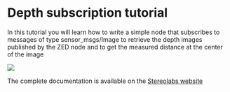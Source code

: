 # Depth subscription tutorial

In this tutorial you will learn how to write a simple node that subscribes to messages of type sensor_msgs/Image to retrieve the depth images published by the ZED node and to get the measured distance at the center of the image

![](../images/tutorial_depth.png)

The complete documentation is available on the [Stereolabs website](https://docs.stereolabs.com/integrations/ros2/depth_sensing/)


